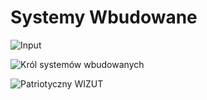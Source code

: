 # Systemy Wbudowane

![Input](https://user-images.githubusercontent.com/12998256/96029364-d8ad1780-0e5a-11eb-9c32-069a4b198009.JPG)

![Król systemów wbudowanych](https://user-images.githubusercontent.com/12998256/96029360-d6e35400-0e5a-11eb-8106-35470622da06.JPG)

![Patriotyczny WIZUT](https://user-images.githubusercontent.com/12998256/96029362-d8148100-0e5a-11eb-9e0b-fde1bbdefdcf.JPG)
